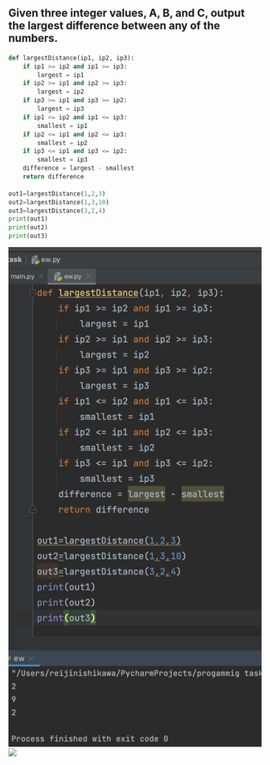 ## Given three integer values, A, B, and C, output the largest difference between any of the numbers.

```.py
def largestDistance(ip1, ip2, ip3):
    if ip1 >= ip2 and ip1 >= ip3:
        largest = ip1
    if ip2 >= ip1 and ip2 >= ip3:
        largest = ip2
    if ip3 >= ip1 and ip3 >= ip2:
        largest = ip3
    if ip1 <= ip2 and ip1 <= ip3:
        smallest = ip1
    if ip2 <= ip1 and ip2 <= ip3:
        smallest = ip2
    if ip3 <= ip1 and ip3 <= ip2:
        smallest = ip3
    difference = largest - smallest
    return difference

out1=largestDistance(1,2,3)
out2=largestDistance(1,3,10)
out3=largestDistance(3,2,4)
print(out1)
print(out2)
print(out3)
```

![](quiz2out.png)
![](quiz2flow.jpeg)
